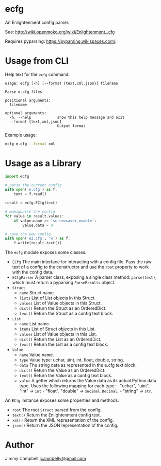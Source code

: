 # ecfg

An Enlightenment config parser.

See: http://wiki.openmoko.org/wiki/Enlightenment_.cfg

Requires pyparsing: https://pyparsing.wikispaces.com/.

# Usage from CLI

Help text for the `ecfg` command.

```
usage: ecfg [-h] [--format {text,xml,json}] filename

Parse e.cfg files

positional arguments:
  filename

optional arguments:
  -h, --help            show this help message and exit
  --format {text,xml,json}
                        Output format
```

Example usage:

```bash
ecfg e.cfg --format xml
```

# Usage as a Library

```python
import ecfg

# parse the current config
with open('e.cfg') as f:
    text = f.read()

result = ecfg.ECfg(text)

# manipualte the config
for value in result.values:
    if value.name == 'screensaver_enable':
        value.data = 0

# save the new config
with open('e2.cfg', 'w') as f:
    f.write(result.text())
```

The `ecfg` module exposes some classes.

- `ECfg` The main interface for interacting with a config file. Pass the
  raw text of a config to the constructor and use the `root` property to work
  with the config data.
- `ECfgParser` A parser class, exposing a single class method: `parse(text)`,
  which must return a pyparsing `ParseResults` object.
- `Struct`
    - `name` Struct name.
    - `lists` List of List objects in this Struct.
    - `values` List of Value objects in this Struct.
    - `dict()` Return the Struct as an OrderedDict.
    - `text()` Return the Struct as a config text block.
- `List`
    - `name` List name.
    - `items` List of Struct objects in this List.
    - `values` List of Value objects in this List.
    - `dict()` Return the List as an OrderedDict.
    - `text()` Return the List as a config text block.
- `Value`
    - `name` Value name.
    - `type` Value type: uchar, uint, int, float, double, string.
    - `data` The string data as represented in the e.cfg text block.
    - `dict()` Return the Value as an OrderedDict.
    - `text()` Return the Value as a config text block.
    - `value` A getter which returns the Value data as its actual Python data
      type. Uses the following mapping for each type:
          - "uchar", "uint", "int" -> ``int``
          - "float", "double" -> ``decimal.Decimal``.
          - "string" -> ``str``.

An `ECfg` instance exposes some properties and methods:

- `root` The root `Struct` parsed from the config.
- `text()` Return the Enlightenment config text.
- `xml()` Return the XML representation of the config.
- `json()` Return the JSON representation of the config.

# Author

Jimmy Campbell <jcampbelly@gmail.com>
